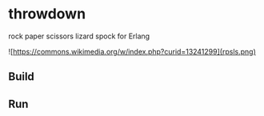 # throwdown
rock paper scissors lizard spock for Erlang

![https://commons.wikimedia.org/w/index.php?curid=13241299](rpsls.png)

## Build

## Run
